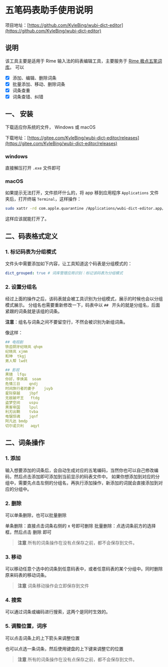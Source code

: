 # 五笔码表助手使用说明

项目地址：[https://github.com/KyleBing/wubi-dict-editor](https://github.com/KyleBing/wubi-dict-editor)


## 说明
该工具主要是适用于 Rime 输入法的码表编辑工具，主要服务于 [Rime 极点五笔词库](https://github.com/KyleBing/rime-wubi86-jidian)。
可以
- [x] 添加、编辑、删除词条
- [x] 批量添加、移动、删除词条
- [x] 词条查重
- [x] 词条查错、纠错

## 一、 安装

下载适应你系统的文件， Windows 或 macOS

下载地址：[https://gitee.com/KyleBing/wubi-dict-editor/releases](https://gitee.com/KyleBing/wubi-dict-editor/releases)


### windows
直接解压打开 `.exe` 文件即可

### macOS
如果提示无法打开，文件损坏什么的，将 app 移到应用程序 `Applications` 文件夹后，打开终端 `Terminal`，这样操作：

```bash
sudo xattr -rd com.apple.quarantine /Applications/wubi-dict-editor.app/
```

这样应该就能打开了。

## 二、码表格式定义


### 1. 标记码表为分组模式
文件头中需要添加如下内容，让工具知道这个码表是分组模式的：
```yaml
dict_grouped: true # 词库管理应用识别：标记该码表为分组模式
```

### 2. 设置分组名
经过上面的操作之后，该码表就会被工具识别为分组模式，展示的时候也会以分组模式展示。
分组名也需要重新修改一下，码表中以 `## ` 开头的就是分组名，后面紧跟的词条就是该组的词条。

__注意__：组名与词条之间不要留空行，不然会被识别为新组词条。

像这样：
```yaml
## 电视剧
铁齿铜牙纪晓岚	qhqm
纪晓岚	xjmm
和珅	tkgj
男人帮	lwdt

## 影视
黑镜	lfqu
你好，李焕英	soam
危情三日	qndj
时间旅行者的妻子	juyb
星际穿越	jbpf
无敌破坏王	ftdg
盗梦空间	uspu
黑客帝国	lpul
利刃出鞘	tvba
电锯惊魂	jqnf
阿凡达	bmdp
切尔诺贝利	aqyt
```


## 二、词条操作
### 1. 添加
输入想要添加的词条后，会自动生成对应的五笔编码，当然你也可以自己修改编码，然后点击<kbd>添加</kbd>即可添加到当前显示的码表文件中。
如果你想添加到对应的分组中，需要先点击左侧的分组名，再执行添加操作，新添加的词就会直接添加到对应的分组中。


### 2. 删除
可以单条删除，也可以批量删除

单条删除：直接点击词条右侧的 x 号即可删除
批量删除：点选词条前方的选择框，然后点击 <kbd>删除</kbd> 即可
> **注意** 所有的词条操作在没有点保存之前，都不会保存到文件。


### 3. 移动
可以移动任意个选中的词条到任意码表中，或者任意码表的某个分组中。同时删除原来码表的移动词条。
> **注意** 词条移动操作会立即保存到文件


### 4. 搜索

可以通过词条或编码进行搜索，这两个是同时生效的。


### 5. 调整位置，词序

可以点击词条上的上下箭头来调整位置

也可以点选一条词条，然后使用键盘的上下键来调整它的位置
> **注意** 所有的词条操作在没有点保存之前，都不会保存到文件。

